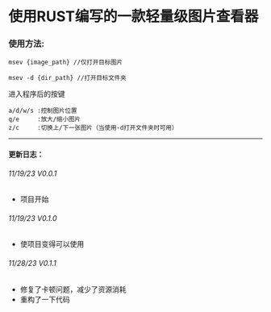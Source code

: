 # 使用RUST编写的一款轻量级图片查看器

### 使用方法:

~~~
msev {image_path} //仅打开目标图片

msev -d {dir_path} //打开目标文件夹
~~~
进入程序后的按键
~~~
a/d/w/s :控制图片位置
q/e     :放大/缩小图片
z/c     :切换上/下一张图片（当使用-d打开文件夹时可用）
~~~
-----------
#### 更新日志：
###### 11/19/23 V0.0.1 
* 项目开始 
###### 11/19/23 V0.1.0 
* 使项目变得可以使用
###### 11/28/23 V0.1.1
* 修复了卡顿问题，减少了资源消耗
* 重构了一下代码

